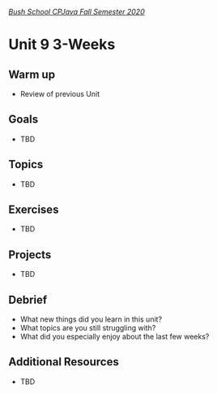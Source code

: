 [_Bush School CPJava Fall Semester 2020_](https://chandrunarayan.github.io/cpjava/)

# Unit 9 3-Weeks

## Warm up
* Review of previous Unit

## Goals
* TBD

## Topics
* TBD

## Exercises
* TBD


## Projects
* TBD

## Debrief
* What new things did you learn in this unit?
* What topics are you still struggling with?
* What did you especially enjoy about the last few weeks?

## Additional Resources
* TBD

